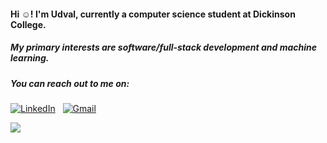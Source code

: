 #### Hi ☺️! I'm Udval, currently a computer science student at Dickinson College.
##### My primary interests are software/full-stack development and machine learning. 

##### You can reach out to me on:
[![LinkedIn](https://img.shields.io/badge/linkedin-%230077B5.svg?style=for-the-badge&logo=linkedin&logoColor=white)](https://linkedin.com/in/udvale)
&nbsp;
[![Gmail](https://img.shields.io/badge/Gmail-D14836?style=for-the-badge&logo=gmail&logoColor=white)](mailto:udvlenkhtaivan@gmail.com)


![](https://komarev.com/ghpvc/?username=udvale)


<!--
**udvale/udvale** is a ✨ _special_ ✨ repository because its `README.md` (this file) appears on your GitHub profile.
I'm currently enrolled in the Machine Learning Specialization on Coursera. Recently, I have completed a full-stack [Expense Tracker](https://github.com/udvale/Expense-Tracker) application.

Here are some ideas to get you started:

- 🔭 I’m currently working on ...
- 🌱 I’m currently learning ...
- 👯 I’m looking to collaborate on ...
- 🤔 I’m looking for help with ...
- 💬 Ask me about ...
- 📫 How to reach me: ...
- 😄 Pronouns: ...
- ⚡ Fun fact: ...
-->

